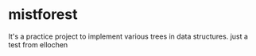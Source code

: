 mistforest
==========

It's a practice project to implement various trees in data structures.
just a test from ellochen
